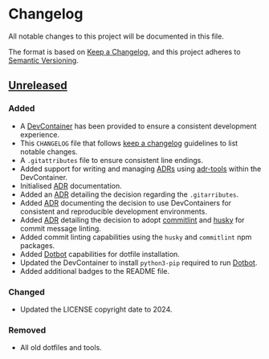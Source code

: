 # Changelog

All notable changes to this project will be documented in this file.

The format is based on  [Keep a Changelog](https://keepachangelog.com/en/1.1.0/),
and this project adheres to [Semantic Versioning](https://semver.org/spec/v2.0.0.html).

## [Unreleased]

### Added

- A [DevContainer](https://containers.dev/) has been provided to ensure a consistent development experience.
- This `CHANGELOG` file that follows [keep a changelog](https://keepachangelog.com/) guidelines to list notable changes.
- A `.gitattributes` file to ensure consistent line endings.
- Added support for writing and managing [ADRs](https://adr.github.io/) using [adr-tools](https://github.com/npryce/adr-tools) within the DevContainer.
- Initialised [ADR](doc/architecture/decisions/0001-record-architecture-decisions.md) documentation.
- Added an [ADR](doc/architecture/decisions/0002-enforcing-consistent-line-endings-using-gitattributes-in-a-devcontainer.md) detailing the decision regarding the `.gitarributes`.
- Added [ADR](doc/architecture/decisions/0003-use-of-devcontainers.md) documenting the decision to use DevContainers for consistent and reproducible development environments.
- Added [ADR](doc/architecture/decisions/0004-adoption-of-commitlint-and-husky-for-commit-message-linting.md) detailing the decision to adopt
[commitlint](https://commitlint.js.org/) and [husky](https://typicode.github.io/husky/) for commit message linting.
- Added commit linting capabilities using the `husky` and `commitlint` npm packages.
- Added [Dotbot](https://github.com/anishathalye/dotbot) capabilities for dotfile installation.
- Updated the DevContainer to install `python3-pip` required to run [Dotbot](https://github.com/anishathalye/dotbot).
- Added additional badges to the README file.

### Changed

- Updated the LICENSE copyright date to 2024.

### Removed

- All old dotfiles and tools.

[unreleased]: https://github.com/petersellars/dotfiles/compare/master